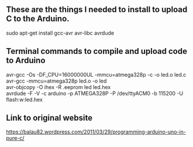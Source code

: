 ## These are the things I needed to install to upload C to the Arduino.
sudo apt-get install gcc-avr avr-libc avrdude

## Terminal commands to compile and upload code to Arduino
avr-gcc -Os -DF_CPU=16000000UL -mmcu=atmega328p -c -o led.o led.c  
avr-gcc -mmcu=atmega328p led.o -o led  
avr-objcopy -O ihex -R .eeprom led led.hex  
avrdude -F -V -c arduino -p ATMEGA328P -P /dev/ttyACM0 -b 115200 -U flash:w:led.hex  

## Link to original website
https://balau82.wordpress.com/2011/03/29/programming-arduino-uno-in-pure-c/
